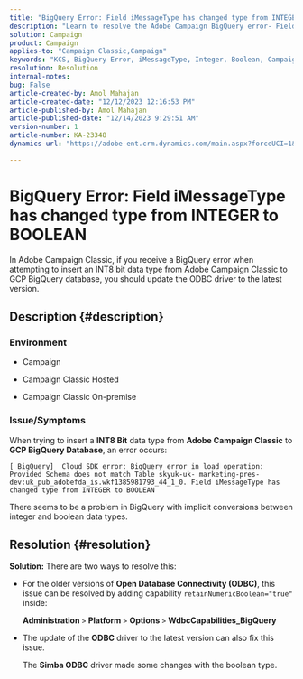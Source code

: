 ```yaml
---
title: "BigQuery Error: Field iMessageType has changed type from INTEGER to BOOLEAN"
description: "Learn to resolve the Adobe Campaign BigQuery error- Field iMessageType has changed type from INTEGER to BOOLEAN."
solution: Campaign
product: Campaign
applies-to: "Campaign Classic,Campaign"
keywords: "KCS, BigQuery Error, iMessageType, Integer, Boolean, Campaign, Campaign Classic"
resolution: Resolution
internal-notes: 
bug: False
article-created-by: Amol Mahajan
article-created-date: "12/12/2023 12:16:53 PM"
article-published-by: Amol Mahajan
article-published-date: "12/14/2023 9:29:51 AM"
version-number: 1
article-number: KA-23348
dynamics-url: "https://adobe-ent.crm.dynamics.com/main.aspx?forceUCI=1&pagetype=entityrecord&etn=knowledgearticle&id=6b47f754-e898-ee11-be37-6045bd006295"

---
```

# BigQuery Error: Field iMessageType has changed type from INTEGER to BOOLEAN


In Adobe Campaign Classic, if you receive a BigQuery error when attempting to insert an INT8 bit data type from Adobe Campaign Classic to GCP BigQuery database, you should update the ODBC driver to the latest version.

## Description {#description}


### <b>Environment</b>

- Campaign


- Campaign Classic Hosted


- Campaign Classic On-premise




### <b>Issue/Symptoms</b>

When trying to insert a <b>INT8 Bit</b> data type from <b>Adobe Campaign Classic</b> to <b>GCP BigQuery Database</b>, an error occurs:


```
[ BigQuery]  Cloud SDK error: BigQuery error in load operation: Provided Schema does not match Table skyuk-uk- marketing-pres-dev:uk_pub_adobefda_is.wkf1385981793_44_1_0. Field iMessageType has changed type from INTEGER to BOOLEAN
```



There seems to be a problem in BigQuery with implicit conversions between integer and boolean data types.


## Resolution {#resolution}

<b>Solution:</b>
There are two ways to resolve this:

- For the older versions of <b>Open Database Connectivity (ODBC)</b>, this issue can be resolved by adding capability `retainNumericBoolean="true"` inside:

     

    <b>Administration</b> `>`  <b>Platform</b> `>`  <b>Options</b> `>`  <b>WdbcCapabilities_BigQuery</b>


- The update of the <b>ODBC</b> driver to the latest version can also fix this issue.

     

    The <b>Simba ODBC</b> driver made some changes with the boolean type.

